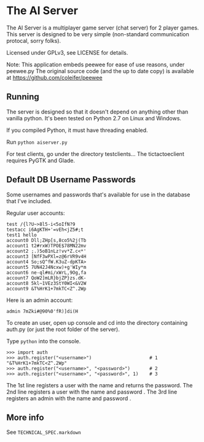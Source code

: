 The AI Server
=============

The AI Server is a multiplayer game server (chat server) for 2 player games.
This server is designed to be very simple (non-standard communication
protocal, sorry folks).

Licensed under GPLv3, see LICENSE for details.

Note: This application embeds peewee for ease of use reasons, under peewee.py
The original source code (and the up to date copy) is available at
https://github.com/coleifer/peewee

Running
-------

The server is designed so that it doesn't depend on anything other than vanilla
python. It's been tested on Python 2.7 on Linux and Windows.

If you compiled Python, it must have threading enabled.

Run `python aiserver.py`

For test clients, go under the directory testclients... The tictactoeclient
requires PyGTK and Glade.


Default DB Username Passwords
-----------------------------
Some usernames and passwords that's available for use in the database that I've
included.

Regular user accounts:

    test /{l?U~>8l5-i<5oIfN?9
    testacc i6AgKTH+'=vEh<jZ5#;t
    test1 hello
    account0 Dll;ZHp[s,8co5%2j(Tb
    account1 t2#rxW)TPOE$78MN22mv
    account2 ;.)5oB1nLz!vv*Z.c<*'
    account3 [NfF3wPXl=z@6rVR9v4H
    account4 So;sQ^fW.K3uZ-dpKTA>
    account5 7UN42J4Ncxw)+g'WIy*m
    account6 ne-ql#mi/xWrL,9Og,fa
    account7 QoW2]mLR}bjZP}zs.dK-
    account8 5kl~1VEz3StY0WI<&V2W
    account9 &T%HrK1+7mkTC<Z^.2Wp

Here is an admin account:

    admin 7mZki#@90%0'fR)]di(H

To create an user, open up console and cd into the directory containing auth.py
(or just the root folder of the server).

Type `python` into the console.

    >>> import auth
    >>> auth.register("<username>")                     # 1
    "&T%HrK1+7mkTC<Z^.2Wp"
    >>> auth.register("<username>", "<password>")       # 2
    >>> auth.register("<username>", "<password>", 1)    # 3

The 1st line registers a user with the name <username> and returns the password.
The 2nd line registers a user with the name <username> and password <password>.
The 3rd line registers an admin with the name <username> and password <password>.

More info
---------

See `TECHNICAL_SPEC.markdown`
